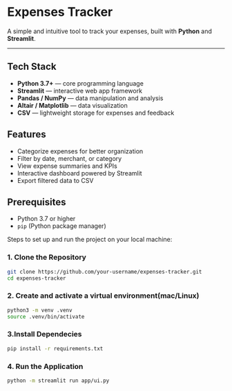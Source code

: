 # Expenses Tracker

A simple and intuitive tool to track your expenses, built with **Python** and **Streamlit**.

---

## Tech Stack
- **Python 3.7+** — core programming language  
- **Streamlit** — interactive web app framework  
- **Pandas / NumPy** — data manipulation and analysis  
- **Altair / Matplotlib** — data visualization  
- **CSV** — lightweight storage for expenses and feedback  



## Features
- Categorize expenses for better organization  
- Filter by date, merchant, or category  
- View expense summaries and KPIs  
- Interactive dashboard powered by Streamlit  
- Export filtered data to CSV  



## Prerequisites
- Python 3.7 or higher  
- `pip` (Python package manager)  



Steps to set up and run the project on your local machine:

### 1. Clone the Repository
```bash
git clone https://github.com/your-username/expenses-tracker.git
cd expenses-tracker

```

### 2. Create and activate a virtual environment(mac/Linux)
```bash
python3 -m venv .venv
source .venv/bin/activate
```
### 3.Install Dependecies
```bash
pip install -r requirements.txt
```
### 4. Run the Application
```bash
python -m streamlit run app/ui.py
````
